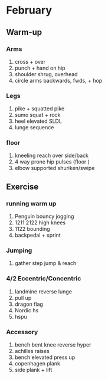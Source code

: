 # February

## Warm-up
### Arms
1. cross + over
1. punch + hand on hip
1. shoulder shrug, overhead
1. circle arms backwards, fwds, + hop
### Legs
1. pike + squatted pike
1. sumo squat + rock
1. heel elevated SLDL
1. lunge sequence
### floor
1. kneeling reach over side/back
1. 4 way prone hip pulses (floor )
1. elbow supported shuriken/swipe

## Exercise
### running warm up
1. Penguin bouncy jogging
1. 1211 2122 high knees
1. 1122 bounding
1. backpedal + sprint

### Jumping
1. gather step jump & reach


### 4/2 Eccentric/Concentric
1. landmine reverse lunge
1. pull up
1. dragon flag
1. Nordic hs
1. hspu

### Accessory

1. bench bent knee reverse hyper
1. achilles raises
1. bench elevated press up
1. copenhagen plank
1. side plank + lift
